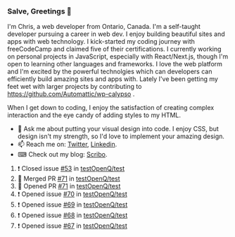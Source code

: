 ### Salve, Greetings 👋

I'm Chris, a web developer from Ontario, Canada. I'm a self-taught developer pursuing a career in web dev. I enjoy building beautiful sites and apps with web technology.
I kick-started my coding journey with freeCodeCamp and claimed five of their certifications.  I currently working on personal projects in JavaScript, especially with React/Next.js, though I'm open to learning other languages and frameworks. I love the web platform and I'm excited by the powerful technolgies which can developers can efficiently build amazing sites and apps with. Lately I've been getting my feet wet with larger projects by contributing to https://github.com/Automattic/wp-calypso .

When I get down to coding, I enjoy the satisfaction of creating complex interaction and the eye candy of adding styles to my HTML. 

- 💬 Ask me about putting your visual design into code. I enjoy CSS, but design isn't my strength, so I'd love to implement your amazing design.
- 📫 Reach me on: [Twitter](https://twitter.com/Christo28120856), [Linkedin](https://www.linkedin.com/in/christopher-stevers-07b9a5204/).
- ⌨ Check out my blog: [Scribo](https://christopherstevers.cf).
<!--
**Christopher-Stevers/Christopher-Stevers** is a ✨ _special_ ✨ repository because its `README.md` (this file) appears on your GitHub profile.

Here are some ideas to get you started:

- 🔭 I’m currently working on ...
- 🌱 I’m currently learning ...
- 👯 I’m looking to collaborate on ...
- 🤔 I’m looking for help with ...
- 😄 Pronouns: ...
- ⚡ Fun fact: ...
-->

<!--START_SECTION:activity-->
1. ❗️ Closed issue [#53](https://github.com/testOpenQ/test/issues/53) in [testOpenQ/test](https://github.com/testOpenQ/test)
2. 🎉 Merged PR [#71](https://github.com/testOpenQ/test/pull/71) in [testOpenQ/test](https://github.com/testOpenQ/test)
3. 💪 Opened PR [#71](https://github.com/testOpenQ/test/pull/71) in [testOpenQ/test](https://github.com/testOpenQ/test)
4. ❗️ Opened issue [#70](https://github.com/testOpenQ/test/issues/70) in [testOpenQ/test](https://github.com/testOpenQ/test)
5. ❗️ Opened issue [#69](https://github.com/testOpenQ/test/issues/69) in [testOpenQ/test](https://github.com/testOpenQ/test)
6. ❗️ Opened issue [#68](https://github.com/testOpenQ/test/issues/68) in [testOpenQ/test](https://github.com/testOpenQ/test)
7. ❗️ Opened issue [#67](https://github.com/testOpenQ/test/issues/67) in [testOpenQ/test](https://github.com/testOpenQ/test)
<!--END_SECTION:activity-->
